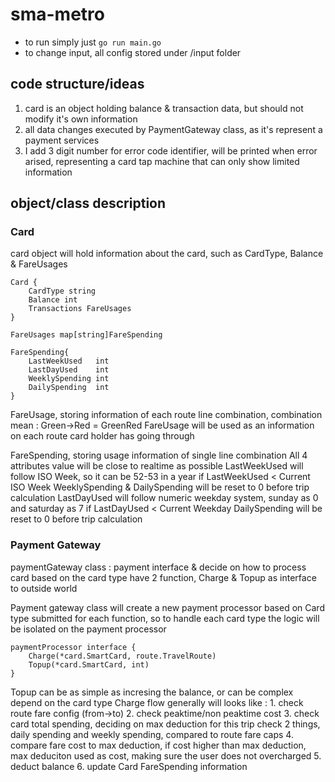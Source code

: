 # sma-metro

- to run simply just `go run main.go`
- to change input, all config stored under /input folder

## code structure/ideas
1. card is an object holding balance & transaction data, but should not modify it's own information
2. all data changes executed by PaymentGateway class, as it's represent a payment services
3. I add 3 digit number for error code identifier, will be printed when error arised, representing a card tap machine that can only show limited information

## object/class description
### Card
card object will hold information about the card, such as CardType, Balance & FareUsages
```
Card {
    CardType string
    Balance int
    Transactions FareUsages
}

FareUsages map[string]FareSpending

FareSpending{
    LastWeekUsed   int
	LastDayUsed    int
	WeeklySpending int
	DailySpending  int
}
```
FareUsage, storing information of each route line combination, combination mean : Green->Red = GreenRed
FareUsage will be used as an information on each route card holder has going through

FareSpending, storing usage information of single line combination
All 4 attributes value will be close to realtime as possible
LastWeekUsed will follow ISO Week, so it can be 52-53 in a year
    if LastWeekUsed < Current ISO Week
        WeeklySpending & DailySpending will be reset to 0 before trip calculation
LastDayUsed will follow numeric weekday system, sunday as 0 and saturday as 7
    if LastDayUsed < Current Weekday
        DailySpending will be reset to 0 before trip calculation

### Payment Gateway
paymentGateway class : payment interface & decide on how to process card based on the card type
have 2 function, Charge & Topup as interface to outside world

Payment gateway class will create a new payment processor based on Card type submitted for each function, so to handle each card type the logic will be isolated on the payment processor
```
paymentProcessor interface {
	Charge(*card.SmartCard, route.TravelRoute)
	Topup(*card.SmartCard, int)
}
```
Topup can be as simple as incresing the balance, or can be complex depend on the card type
Charge flow generally will looks like :
    1. check route fare config (from->to)
    2. check peaktime/non peaktime cost
    3. check card total spending, deciding on max deduction for this trip
       check 2 things, daily spending and weekly spending, compared to route fare caps
    4. compare fare cost to max deduction, if cost higher than max deduction,
       max deduciton used as cost, making sure the user does not overcharged
    5. deduct balance
    6. update Card FareSpending information
